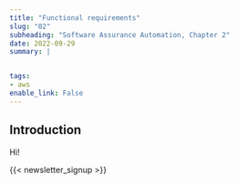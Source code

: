 ```yaml
---
title: "Functional requirements"
slug: "02"
subheading: "Software Assurance Automation, Chapter 2"
date: 2022-09-29
summary: |


tags:
- aws
enable_link: False
---
```


## Introduction

Hi!

{{< newsletter_signup >}}